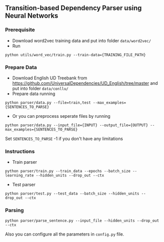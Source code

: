 ## Transition-based Dependency Parser using Neural Networks

### Prerequisite
 - Download word2vec training data and put into folder ```data/word2vec/```
 - Run
```
python utils/word_vec/train.py --train-data={TRAINING_FILE_PATH}
```

### Prepare Data
 - Download English UD Treebank from https://github.com/UniversalDependencies/UD_English/tree/master and put into folder ```data/conllu/```
 - Prepare data running
```
python parser/data.py --file=train,test --max_examples={SENTENCES_TO_PARSE}
```
 - Or you can preprocess seperate files by running
```
python parser/data.py --input_file={INPUT} --output_file={OUTPUT} --max_examples={SENTENCES_TO_PARSE}
```
Set ```SENTENCES_TO_PARSE``` -1 if you don't have any limitations

### Instructions
 - Train parser
```
python parser/train.py --train_data --epochs --batch_size --learning_rate --hidden_units --drop_out --ctx
```
 - Test parser
```
python parser/test.py --test_data --batch_size --hidden_units --drop_out --ctx
```

### Parsing
```
python parser/parse_sentence.py --input_file --hidden_units --drop_out --ctx
```

Also you can configure all the parameters in ```config.py``` file.
